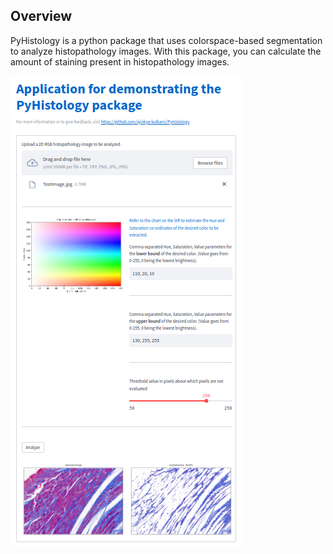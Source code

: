 ## Overview

PyHistology is a python package that uses colorspace-based segmentation to analyze histopathology images. With this package, you can calculate the amount of staining present in histopathology images.

![alt text](https://github.com/ajinkya-kulkarni/PyHistology/blob/main/StreamlitApp.png)
